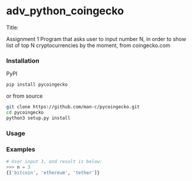 # adv_python_coingecko
Title:

Assignment 1 
Program that asks user to input number N, in order to show list of top N cryptocurrencies by the moment, from coingecko.com 

### Installation
PyPI
```bash
pip install pycoingecko
```
or from source
```bash
git clone https://github.com/man-c/pycoingecko.git
cd pycoingecko
python3 setup.py install
```

### Usage
### Examples



```python
# User input 3, and result is below:
>>> n = 3
{['bitcoin', 'ethereum', 'tether']}



